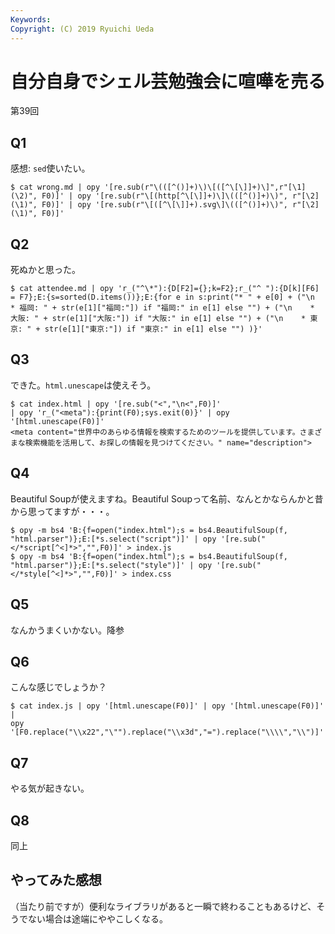 ```yaml
---
Keywords: 
Copyright: (C) 2019 Ryuichi Ueda
---
```


# 自分自身でシェル芸勉強会に喧嘩を売る

第39回

## Q1

感想: `sed`使いたい。

```
$ cat wrong.md | opy '[re.sub(r"\(([^()]+)\)\[([^\[\]]+)\]",r"[\1](\2)", F0)]' | opy '[re.sub(r"\[(http[^\[\]]+)\]\(([^()]+)\)", r"[\2](\1)", F0)]' | opy '[re.sub(r"\[([^\[\]]+).svg\]\(([^()]+)\)", r"[\2](\1)", F0)]'
```


## Q2

死ぬかと思った。

```
$ cat attendee.md | opy 'r_("^\*"):{D[F2]={};k=F2};r_("^ "):{D[k][F6] = F7};E:{s=sorted(D.items())};E:{for e in s:print("* " + e[0] + ("\n    * 福岡: " + str(e[1]["福岡:"]) if "福岡:" in e[1] else "") + ("\n    * 大阪: " + str(e[1]["大阪:"]) if "大阪:" in e[1] else "") + ("\n    * 東京: " + str(e[1]["東京:"]) if "東京:" in e[1] else "") )}'
```


## Q3

できた。`html.unescape`は使えそう。

```
$ cat index.html | opy '[re.sub("<","\n<",F0)]' 
| opy 'r_("<meta"):{print(F0);sys.exit(0)}' | opy '[html.unescape(F0)]'
<meta content="世界中のあらゆる情報を検索するためのツールを提供しています。さまざまな検索機能を活用して、お探しの情報を見つけてください。" name="description">
```


## Q4

Beautiful Soupが使えますね。Beautiful Soupって名前、なんとかならんかと昔から思ってますが・・・。

```
$ opy -m bs4 'B:{f=open("index.html");s = bs4.BeautifulSoup(f, "html.parser")};E:[*s.select("script")]' | opy '[re.sub("</*script[^<]*>","",F0)]' > index.js
$ opy -m bs4 'B:{f=open("index.html");s = bs4.BeautifulSoup(f, "html.parser")};E:[*s.select("style")]' | opy '[re.sub("</*style[^<]*>","",F0)]' > index.css
```

## Q5

なんかうまくいかない。降参


## Q6

こんな感じでしょうか？

```
$ cat index.js | opy '[html.unescape(F0)]' | opy '[html.unescape(F0)]' |
opy '[F0.replace("\\x22","\"").replace("\\x3d","=").replace("\\\\","\\")]'
```

## Q7

やる気が起きない。

## Q8

同上


## やってみた感想

（当たり前ですが）便利なライブラリがあると一瞬で終わることもあるけど、そうでない場合は途端にややこしくなる。



